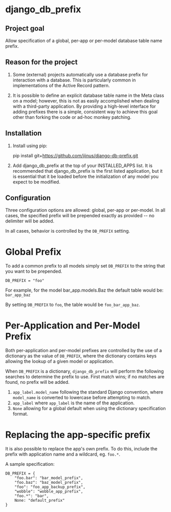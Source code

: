 django_db_prefix
================

Project goal
------------

Allow specification of a global, per-app or per-model database table
name prefix.

Reason for the project
----------------------

1. Some (external) projects automatically use a database prefix for 
   interaction with a database. This is particularly common in implementations
   of the Active Record pattern.

2. It is possible to define an explicit database table name in the Meta
   class on a model; however, this is not as easily accomplished when dealing
   with a third-party application. By providing a high-level interface for
   adding prefixes there is a simple, consistent way to achieve this goal other
   than forking the code or ad-hoc monkey patching.

Installation
------------

1. Install using pip:

    pip install git+https://github.com/jiinus/django-db-prefix.git

2. Add django_db_prefix at the top of your INSTALLED_APPS list. It is
   recommended that django_db_prefix is the first listed application, but it
   is essential that it be loaded before the initialization of any model you
   expect to be modified.

Configuration
-------------

Three configuration options are allowed: global, per-app or per-model. In all
cases, the specified prefix will be prepended exactly as provided -- no
delimiter will be added.

In all cases, behavior is controlled by the `DB_PREFIX` setting.

Global Prefix
=============

To add a common prefix to all models simply set `DB_PREFIX` to the string that
you want to be prepended.

    DB_PREFIX = "foo"

For example, for the model bar_app.models.Baz the default table would be:
`bar_app_baz`

By setting `DB_PREFIX` to `foo`, the table would be `foo_bar_app_baz`.

Per-Application and Per-Model Prefix
====================================

Both per-application and per-model prefixes are controlled by the use of a
dictionary as the value of `DB_PREFIX`, where the dictionary contains keys
allowing the lookup of a given model or application.

When `DB_PREFIX` is a dictionary, `django_db_prefix` will perform the following
searches to determine the prefix to use. First match wins; if no matches are
found, no prefix will be added.

1. `app_label.model_name` following the standard Django convention, where
   `model_name` is converted to lowercase before attempting to match.
2. `app_label` where `app_label` is the name of the application.
3. `None` allowing for a global default when using the dictionary specification
   format.

Replacing the app-specific prefix
=================================

It is also possible to replace the app's own prefix. To do this, include the prefix with application name and a wildcard, eg. `foo.*`.


A sample specification:

    DB_PREFIX = {
        "foo.bar": "bar_model_prefix",
        "foo.baz": "baz_model_prefix",
        "foo": "foo_app_backup_prefix",
        "wobble": "wobble_app_prefix",
        "foo.*": "bar",
        None: "default_prefix"
    }
